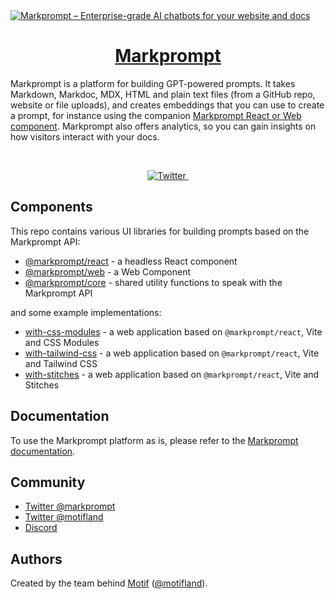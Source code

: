 <a href="https://markprompt.com">
  <img alt="Markprompt – Enterprise-grade AI chatbots for your website and docs" src="https://github.com/motifland/markprompt-js/assets/504893/9df7ac5a-1ac3-4b33-9bb3-a146d119ed73">
  <h1 align="center">Markprompt</h1>
</a>

Markprompt is a platform for building GPT-powered prompts. It takes Markdown, Markdoc, MDX, HTML and plain text files (from a GitHub repo, website or file uploads), and creates embeddings that you can use to create a prompt, for instance using the companion [Markprompt React or Web component](https://markprompt.com/docs#components). Markprompt also offers analytics, so you can gain insights on how visitors interact with your docs.

<br />

<p align="center">
  <a href="https://twitter.com/markprompt">
    <img src="https://img.shields.io/twitter/follow/markprompt?style=flat&label=%40markprompt&logo=twitter&color=0bf&logoColor=fff" alt="Twitter" />
  </a>
  <a aria-label="License" href="https://github.com/motifland/markprompt-js/blob/main/LICENSE">
    <img alt="" src="https://badgen.net/npm/license/markprompt">
  </a>
</p>

## Components

This repo contains various UI libraries for building prompts based on the Markprompt API:

- [@markprompt/react](https://github.com/motifland/markprompt-js/blob/main/packages/react/README.md) - a headless React component
- [@markprompt/web](https://github.com/motifland/markprompt-js/blob/main/packages/web/README.md) - a Web Component
- [@markprompt/core](https://github.com/motifland/markprompt-js/blob/main/packages/web/README.md) - shared utility functions to speak with the Markprompt API

and some example implementations:

- [with-css-modules](https://github.com/motifland/markprompt-js/blob/main/examples/with-css-modules/README.md) - a web application based on `@markprompt/react`, Vite and CSS Modules
- [with-tailwind-css](https://github.com/motifland/markprompt-js/blob/main/examples/with-tailwind-css/README.md) - a web application based on `@markprompt/react`, Vite and Tailwind CSS
- [with-stitches](https://github.com/motifland/markprompt-js/blob/main/examples/with-stitches/README.md) - a web application based on `@markprompt/react`, Vite and Stitches

## Documentation

To use the Markprompt platform as is, please refer to the [Markprompt documentation](https://markprompt.com/docs).

## Community

- [Twitter @markprompt](https://twitter.com/markprompt)
- [Twitter @motifland](https://twitter.com/motifland)
- [Discord](https://discord.gg/MBMh4apz6X)

## Authors

Created by the team behind [Motif](https://motif.land)
([@motifland](https://twitter.com/motifland)).
